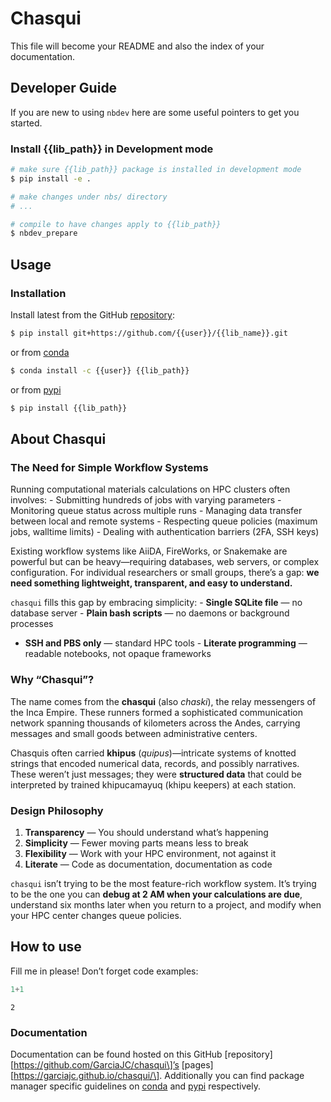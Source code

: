 # Chasqui


<!-- WARNING: THIS FILE WAS AUTOGENERATED! DO NOT EDIT! -->

This file will become your README and also the index of your
documentation.

## Developer Guide

If you are new to using `nbdev` here are some useful pointers to get you
started.

### Install {{lib_path}} in Development mode

``` sh
# make sure {{lib_path}} package is installed in development mode
$ pip install -e .

# make changes under nbs/ directory
# ...

# compile to have changes apply to {{lib_path}}
$ nbdev_prepare
```

## Usage

### Installation

Install latest from the GitHub [repository](%7B%7Bgit_url%7D%7D):

``` sh
$ pip install git+https://github.com/{{user}}/{{lib_name}}.git
```

or from
[conda](https://anaconda.org/%7B%7Buser%7D%7D/%7B%7Blib_name%7D%7D)

``` sh
$ conda install -c {{user}} {{lib_path}}
```

or from [pypi](https://pypi.org/project/%7B%7Blib_name%7D%7D/)

``` sh
$ pip install {{lib_path}}
```

## About Chasqui

### The Need for Simple Workflow Systems

Running computational materials calculations on HPC clusters often
involves: - Submitting hundreds of jobs with varying parameters -
Monitoring queue status across multiple runs - Managing data transfer
between local and remote systems - Respecting queue policies (maximum
jobs, walltime limits) - Dealing with authentication barriers (2FA, SSH
keys)

Existing workflow systems like AiiDA, FireWorks, or Snakemake are
powerful but can be heavy—requiring databases, web servers, or complex
configuration. For individual researchers or small groups, there’s a
gap: **we need something lightweight, transparent, and easy to
understand.**

`chasqui` fills this gap by embracing simplicity: - **Single SQLite
file** — no database server - **Plain bash scripts** — no daemons or
background processes  
- **SSH and PBS only** — standard HPC tools - **Literate programming** —
readable notebooks, not opaque frameworks

### Why “Chasqui”?

The name comes from the **chasqui** (also *chaski*), the relay
messengers of the Inca Empire. These runners formed a sophisticated
communication network spanning thousands of kilometers across the Andes,
carrying messages and small goods between administrative centers.

Chasquis often carried **khipus** (*quipus*)—intricate systems of
knotted strings that encoded numerical data, records, and possibly
narratives. These weren’t just messages; they were **structured data**
that could be interpreted by trained khipucamayuq (khipu keepers) at
each station.

### Design Philosophy

1.  **Transparency** — You should understand what’s happening  
2.  **Simplicity** — Fewer moving parts means less to break  
3.  **Flexibility** — Work with your HPC environment, not against it  
4.  **Literate** — Code as documentation, documentation as code

`chasqui` isn’t trying to be the most feature-rich workflow system. It’s
trying to be the one you can **debug at 2 AM when your calculations are
due**, understand six months later when you return to a project, and
modify when your HPC center changes queue policies.

## How to use

Fill me in please! Don’t forget code examples:

``` python
1+1
```

    2

### Documentation

Documentation can be found hosted on this GitHub
\[repository\]\[https://github.com/GarciaJC/chasqui\]’s
\[pages\]\[https://garciajc.github.io/chasqui/\]. Additionally you can
find package manager specific guidelines on
[conda](https://anaconda.org/%7B%7Buser%7D%7D/%7B%7Blib_name%7D%7D) and
[pypi](https://pypi.org/project/%7B%7Blib_name%7D%7D/) respectively.
